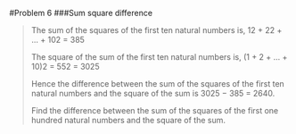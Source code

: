 #Problem 6
###Sum square difference

>The sum of the squares of the first ten natural numbers is,
>12 + 22 + ... + 102 = 385
>
>The square of the sum of the first ten natural numbers is,
>(1 + 2 + ... + 10)2 = 552 = 3025
>
>Hence the difference between the sum of the squares of the first ten natural numbers and the square of the sum is 3025 − 385 = 2640.
>
>Find the difference between the sum of the squares of the first one hundred natural numbers and the square of the sum.
>

